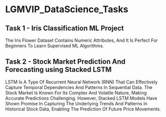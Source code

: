 # LGMVIP_DataScience_Tasks

## Task 1 - Iris Classification ML Project
The Iris Flower Dataset Contains Numeric Attributes, And It Is Perfect For Beginners To Learn Supervised ML Algorithms.

## Task 2 - Stock Market Prediction And Forecasting using Stacked LSTM
LSTM Is A Type Of Recurrent Neural Network (RNN) That Can Effectively Capture Temporal Dependencies And Patterns In Sequential Data. 
The Stock Market Is Known For Its Complex And Volatile Nature, Making Accurate Predictions Challenging. However, Stacked LSTM Models Have Shown Promise In Capturing The Underlying Trends And Patterns In Historical Stock Data, Enabling The Prediction Of Future Price Movements.
